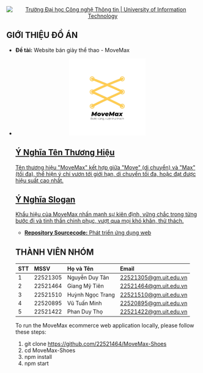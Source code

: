  <p align="center">
<a href="https://www.uit.edu.vn/" title="Trường Đại học Công nghệ Thông tin" style="border: none;">
<img src="https://i.imgur.com/WmMnSRt.png" alt="Trường Đại học Công nghệ Thông tin | University of Information Technology">
</a>
</p>


## GIỚI THIỆU ĐỒ ÁN

-    **Đề tài:** Website bán giày thể thao - MoveMax
  
-    <p align="center">
     <a href="https://drive.google.com/drive/folders/1XeAbOJGT06D1Ibj21rMEsLf9drxzC2E3?usp=drive_link" title="Logo MoveMax" style="border: none;">
        <img src="ava.jpg" alt="Logo MoveMax" style="width: 200px; height: auto;>
     </a>
     </p> 
 
##Ý nghĩa
<h2>Ý Nghĩa Logo</h2>
<p>Hình ảnh trung tâm của logo là hình ảnh dây giày, một phần không thể thiếu của giày thể thao. Hình ảnh dây giày nhìn một cách trừu tượng sẽ thấy được hai chữ "M" đối nhau, tượng trưng cho tên thương hiệu MoveMax.</p>

<h2>Ý Nghĩa Tên Thương Hiệu</h2>
<p>Tên thương hiệu "MoveMax" kết hợp giữa "Move" (di chuyển) và "Max" (tối đa), thể hiện ý chí vươn tới giới hạn, di chuyển tối đa, hoặc đạt được hiệu suất cao nhất.</p>

<h2>Ý Nghĩa Slogan</h2>
<p>Khẩu hiệu của MoveMax nhấn mạnh sự kiên định, vững chắc trong từng bước đi và tinh thần chinh phục, vượt qua mọi khó khăn, thử thách.</p>

 
-    **Repository Sourcecode:** [Phát triển ứng dụng web](https://github.com/22521464/MoveMax-Shoes)
## THÀNH VIÊN NHÓM

| STT | MSSV     | Họ và Tên            | Email                  |
| :-- | :------- | :------------------- | :--------------------- |
| 1   | 22521305 | Nguyễn Duy Tân       | 22521305@gm.uit.edu.vn |
| 2   | 22521464 | Giang Mỹ Tiên        | 22521464@gm.uit.edu.vn |
| 3   | 22521510 | Huỳnh Ngọc Trang     | 22521510@gm.uit.edu.vn |
| 4   | 22520895 | Vũ Tuấn Minh         | 22520895@gm.uit.edu.vn |
| 5   | 22521422 | Phan Duy Thọ         | 22521422@gm.uit.edu.vn |

To run the MoveMax ecommerce web application locally, please follow these steps:

1. git clone https://github.com/22521464/MoveMax-Shoes
2. cd MoveMax-Shoes
3. npm install
4. npm start

